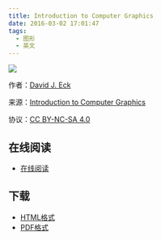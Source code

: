 ```yaml
---
title: Introduction to Computer Graphics
date: 2016-03-02 17:01:47
tags:
  - 图形
  - 英文
---
```


![](http://math.hws.edu/graphicsbook/resource/graphicstext-cover-180x235.png)

作者：[David J. Eck](http://math.hws.edu/eck/)

来源：[Introduction to Computer Graphics](http://math.hws.edu/graphicsbook/)

协议：[CC BY-NC-SA 4.0](http://creativecommons.org/licenses/by-nc-sa/4.0/)

<!--more-->

## 在线阅读 ##

+ [在线阅读](http://math.hws.edu/graphicsbook/)

## 下载 ##

+ [HTML格式](http://math.hws.edu/eck/cs424/downloads/graphicsbook-web-site.zip)
+ [PDF格式](http://math.hws.edu/eck/cs424/downloads/graphicsbook-linked.pdf)